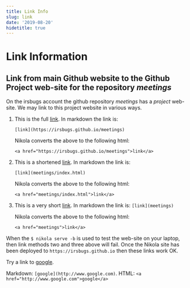 ```yaml
---
title: Link Info
slug: link
date: '2019-08-20'
hidetitle: true
---
```


<!--- Demonstrate links that work when this web-site is deployed on github.io -->

# Link Information

## Link from main Github website to the Github Project web-site for the repository *meetings*

On the irsbugs account the github repository *meetings* has a *project* web-site. We may link to this project website in various ways.


1. This is the full [link](https://irsbugs.github.io/meetings). In markdown the link is:

    `[link](https://irsbugs.github.io/meetings)`

    Nikola converts the above to the following html:

    `<a href="https://irsbugs.github.io/meetings">link</a>`

2. This is a shortened [link](meetings/index.html). In markdown the link is:

    `[link](meetings/index.html)`
    
    Nikola converts the above to the following html:
    
    `<a href="meetings/index.html">link</a>`


3. This is a very short [link](meetings). In markdown the link is:
    `[link](meetings)`
    
    Nikola converts the above to the following html:

    `<a href="meetings">link</a>`

When the `$ nikola serve -b` is used to test the web-site on your laptop, then link methods two and three above will fail. Once the Nikola site has been deployed to `https://irsbugs.github.io` then these links work OK.

Try a link to [google](http://www.google.com).

Markdown: `[google](http://www.google.com)`. HTML: `<a href="http://www.google.com">google</a>`
